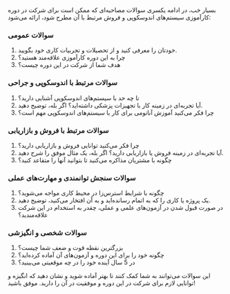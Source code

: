 بسیار خب، در ادامه یکسری سوالات مصاحبه‌ای که ممکن است برای شرکت در دوره کارآموزی سیستم‌های اندوسکوپی و فروش مرتبط با آن مطرح شود، ارائه می‌شود:

### سوالات عمومی
1. خودتان را معرفی کنید و از تحصیلات و تجربیات کاری خود بگویید.
2. چرا به این دوره کارآموزی علاقه‌مند هستید؟
3. هدف شما از شرکت در این دوره چیست؟

### سوالات مرتبط با اندوسکوپی و جراحی
1. تا چه حد با سیستم‌های اندوسکوپی آشنایی دارید؟
2. آیا تجربه‌ای در زمینه کار با تجهیزات پزشکی داشته‌اید؟ اگر بله، توضیح دهید.
3. چرا فکر می‌کنید آموزش آناتومی برای کار با سیستم‌های اندوسکوپی مهم است؟

### سوالات مرتبط با فروش و بازاریابی
1. چرا فکر می‌کنید توانایی فروش و بازاریابی دارید؟
2. آیا تجربه‌ای در زمینه فروش یا بازاریابی دارید؟ اگر بله، یک مثال موفق را شرح دهید.
3. چگونه با مشتریان مذاکره می‌کنید تا بتوانید آنها را متقاعد کنید؟

### سوالات سنجش توانمندی و مهارت‌های عملی
1. چگونه با شرایط استرس‌زا در محیط کاری مواجه می‌شوید؟
2. یک پروژه یا کاری را که به اتمام رسانده‌اید و به آن افتخار می‌کنید، توضیح دهید.
3. در صورت قبول شدن در آزمون‌های علمی و عملی، چقدر به استخدام در این شرکت علاقه‌مندید؟

### سوالات شخصی و انگیزشی
1. بزرگترین نقطه قوت و ضعف شما چیست؟
2. چگونه خود را برای این دوره و آزمون‌های آن آماده کرده‌اید؟
3. در 5 سال آینده خود را در چه موقعیتی می‌بینید؟

این سوالات می‌توانند به شما کمک کنند تا بهتر آماده شوید و نشان دهید که انگیزه و توانایی لازم برای شرکت در این دوره و موفقیت در آن را دارید. موفق باشید!
